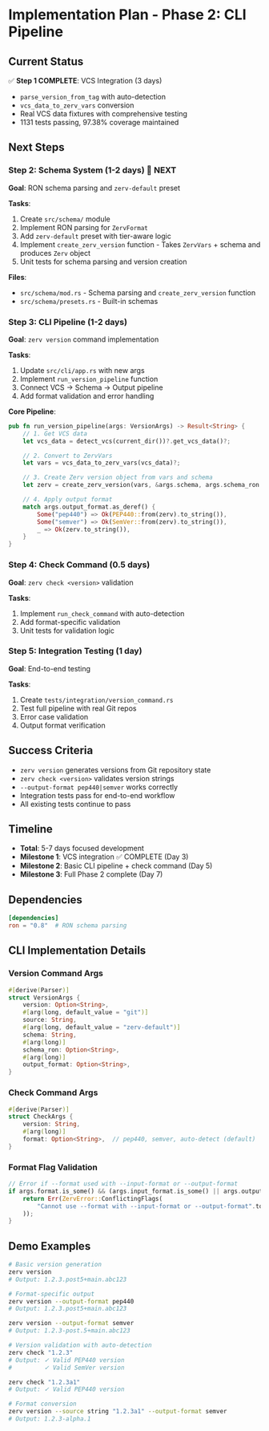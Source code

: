 # Implementation Plan - Phase 2: CLI Pipeline

## Current Status

✅ **Step 1 COMPLETE**: VCS Integration (3 days)

- `parse_version_from_tag` with auto-detection
- `vcs_data_to_zerv_vars` conversion
- Real VCS data fixtures with comprehensive testing
- 1131 tests passing, 97.38% coverage maintained

## Next Steps

### Step 2: Schema System (1-2 days) 🔄 NEXT

**Goal**: RON schema parsing and `zerv-default` preset

**Tasks**:

1. Create `src/schema/` module
2. Implement RON parsing for `ZervFormat`
3. Add `zerv-default` preset with tier-aware logic
4. Implement `create_zerv_version` function - Takes `ZervVars` + schema and produces `Zerv` object
5. Unit tests for schema parsing and version creation

**Files**:

- `src/schema/mod.rs` - Schema parsing and `create_zerv_version` function
- `src/schema/presets.rs` - Built-in schemas

### Step 3: CLI Pipeline (1-2 days)

**Goal**: `zerv version` command implementation

**Tasks**:

1. Update `src/cli/app.rs` with new args
2. Implement `run_version_pipeline` function
3. Connect VCS → Schema → Output pipeline
4. Add format validation and error handling

**Core Pipeline**:

```rust
pub fn run_version_pipeline(args: VersionArgs) -> Result<String> {
    // 1. Get VCS data
    let vcs_data = detect_vcs(current_dir())?.get_vcs_data()?;

    // 2. Convert to ZervVars
    let vars = vcs_data_to_zerv_vars(vcs_data)?;

    // 3. Create Zerv version object from vars and schema
    let zerv = create_zerv_version(vars, &args.schema, args.schema_ron.as_deref())?;

    // 4. Apply output format
    match args.output_format.as_deref() {
        Some("pep440") => Ok(PEP440::from(zerv).to_string()),
        Some("semver") => Ok(SemVer::from(zerv).to_string()),
        _ => Ok(zerv.to_string()),
    }
}
```

### Step 4: Check Command (0.5 days)

**Goal**: `zerv check <version>` validation

**Tasks**:

1. Implement `run_check_command` with auto-detection
2. Add format-specific validation
3. Unit tests for validation logic

### Step 5: Integration Testing (1 day)

**Goal**: End-to-end testing

**Tasks**:

1. Create `tests/integration/version_command.rs`
2. Test full pipeline with real Git repos
3. Error case validation
4. Output format verification

## Success Criteria

- `zerv version` generates versions from Git repository state
- `zerv check <version>` validates version strings
- `--output-format pep440|semver` works correctly
- Integration tests pass for end-to-end workflow
- All existing tests continue to pass

## Timeline

- **Total**: 5-7 days focused development
- **Milestone 1**: VCS integration ✅ COMPLETE (Day 3)
- **Milestone 2**: Basic CLI pipeline + check command (Day 5)
- **Milestone 3**: Full Phase 2 complete (Day 7)

## Dependencies

```toml
[dependencies]
ron = "0.8"  # RON schema parsing
```

## CLI Implementation Details

### Version Command Args

```rust
#[derive(Parser)]
struct VersionArgs {
    version: Option<String>,
    #[arg(long, default_value = "git")]
    source: String,
    #[arg(long, default_value = "zerv-default")]
    schema: String,
    #[arg(long)]
    schema_ron: Option<String>,
    #[arg(long)]
    output_format: Option<String>,
}
```

### Check Command Args

```rust
#[derive(Parser)]
struct CheckArgs {
    version: String,
    #[arg(long)]
    format: Option<String>,  // pep440, semver, auto-detect (default)
}
```

### Format Flag Validation

```rust
// Error if --format used with --input-format or --output-format
if args.format.is_some() && (args.input_format.is_some() || args.output_format.is_some()) {
    return Err(ZervError::ConflictingFlags(
        "Cannot use --format with --input-format or --output-format".to_string()
    ));
}
```

## Demo Examples

```bash
# Basic version generation
zerv version
# Output: 1.2.3.post5+main.abc123

# Format-specific output
zerv version --output-format pep440
# Output: 1.2.3.post5+main.abc123

zerv version --output-format semver
# Output: 1.2.3-post.5+main.abc123

# Version validation with auto-detection
zerv check "1.2.3"
# Output: ✓ Valid PEP440 version
#         ✓ Valid SemVer version

zerv check "1.2.3a1"
# Output: ✓ Valid PEP440 version

# Format conversion
zerv version --source string "1.2.3a1" --output-format semver
# Output: 1.2.3-alpha.1
```

